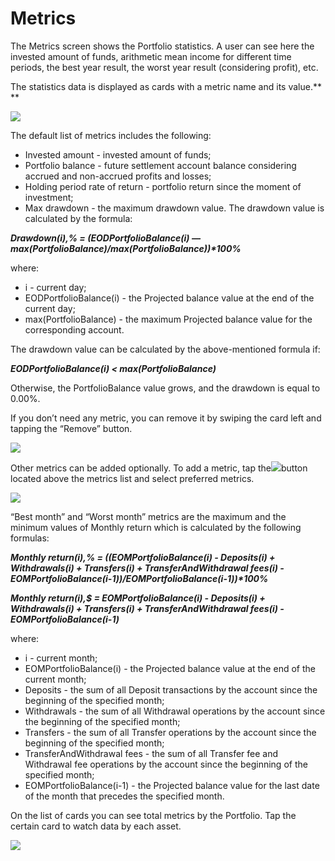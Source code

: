 # Metrics

The Metrics screen shows the Portfolio statistics. A user can see here the invested amount of funds, arithmetic mean income for different time periods, the best year result, the worst year result (considering profit), etc.

The statistics data is displayed as cards with a metric name and its value.**    **

![](https://lh3.googleusercontent.com/fFexkbkWlVAvP8FY_gxdfOINN3xSKy3ke8-6nhIFI9f3Ss9iKpWyAf-UQIfEwnJpBbcXJE5BGbnUxfMOTEvBs6DZtte7mvnM4-NFhE9jkDkmS9mtNVgQhYeihmLTOVq3KvQ5IqCD)

The default list of metrics includes the following:

* Invested amount - invested amount of funds;
* Portfolio balance - future settlement account balance considering accrued and non-accrued profits and losses;
* Holding period rate of return - portfolio return since the moment of investment; 
* Max drawdown - the maximum drawdown value. The drawdown value is calculated by the formula:

_**Drawdown(i),% = (EODPortfolioBalance(i) — max(PortfolioBalance)/max(PortfolioBalance))\*100%**_

where:

* i - current day;
* EODPortfolioBalance(i) - the Projected balance value at the end of the current day;
* max(PortfolioBalance) - the maximum Projected balance value for the corresponding account.

The drawdown value can be calculated by the above-mentioned formula if:

_**EODPortfolioBalance(i) < max(PortfolioBalance)**_

Otherwise, the PortfolioBalance value grows, and the drawdown is equal to 0.00%.

If you don’t need any metric, you can remove it by swiping the card left and tapping the “Remove” button. 

![](https://lh6.googleusercontent.com/Mu0GXyQ8k5UolBO3q98F_wO0GujqeLuvZavQZUw3oll4LMkHlodwDedGchALgwf1cuJ9EnPhRW0eWamasIhriMsdsJQfo9nzQK_YOKrzVzzKHMlQ2AuHlT2VDIeoO2Fm4f3puC6u)

Other metrics can be added optionally. To add a metric, tap the![](https://lh3.googleusercontent.com/mwLy9VITx37fqqx78IPkbg8LIQm7NW12PU4iTYLnj9BRRvbg9mIKTgHkaE696gb-rnKmAtYrZslF1KoooqA3nC8nw6ub6ZLx98eo26km1amPtLXbNVm1gztMX_osUSY3v7q-98yC)button located above the metrics list and select preferred metrics. 

![](https://lh4.googleusercontent.com/rwv89ffnu1teLc2kfcUCKsRmwENEew3jmXsYA-6nFKfiWbizOS\_01JQDrmywsYPRzXRSNIx_jt3YqmI5GnYblXH2ByF2pQYvWAFnDSKyJXR-c8RySSMI468xSkMRe0uSm-Ki502H)

“Best month” and “Worst month” metrics are the maximum and the minimum values of Monthly return which is calculated by the following formulas:

_**Monthly return(i),% = ((EOMPortfolioBalance(i) - Deposits(i) + Withdrawals(i) + Transfers(i) + TransferAndWithdrawal fees(i)  - EOMPortfolioBalance(i-1))/EOMPortfolioBalance(i-1))\*100%**_

_**Monthly return(i),$ = EOMPortfolioBalance(i) - Deposits(i) + Withdrawals(i) + Transfers(i) + TransferAndWithdrawal fees(i)  - EOMPortfolioBalance(i-1)**_

where:

* i - current month;
* EOMPortfolioBalance(i) - the Projected balance value at the end of the current month;
* Deposits - the sum of all Deposit transactions by the account since the beginning of the specified month;
* Withdrawals - the sum of all Withdrawal operations by the account since the beginning of the specified month;
* Transfers - the sum of all Transfer operations by the account since the beginning of the specified month;
* TransferAndWithdrawal fees - the sum of all Transfer fee and Withdrawal fee operations by the account since the beginning of the specified month;
* EOMPortfolioBalance(i-1) - the Projected balance value for the last date of the month that precedes the specified month.

On the list of cards you can see total metrics by the Portfolio. Tap the certain card to watch data by each asset.

![](https://lh3.googleusercontent.com/ECi-eLpvDjVyVvvOVAe\_9MRn4LRxpfLJGZJbKzDrz7KWBsBAsmBJxk1mfNS\_6VfWPqWIKYDTvvviZ3VS7c9g2Y9kCjYNUibeM0suBBoT1BbkyMvIzmf0LA-W3wgIj07Th5DO2-zI)
